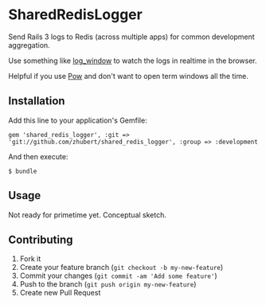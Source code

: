SharedRedisLogger
==================

Send Rails 3 logs to Redis (across multiple apps) for common development aggregation.

Use something like [log_window](http://github.com/zhubert/log_window) to watch the logs in realtime in the browser.

Helpful if you use [Pow](http://pow.cx/) and don't want to open term windows all the time.

Installation
---------------

Add this line to your application's Gemfile:

    gem 'shared_redis_logger', :git => 'git://github.com/zhubert/shared_redis_logger', :group => :development

And then execute:

    $ bundle

Usage
-----------

Not ready for primetime yet.  Conceptual sketch.

Contributing
--------------

1. Fork it
2. Create your feature branch (`git checkout -b my-new-feature`)
3. Commit your changes (`git commit -am 'Add some feature'`)
4. Push to the branch (`git push origin my-new-feature`)
5. Create new Pull Request